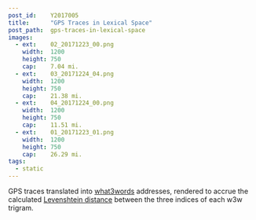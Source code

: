 ```yaml
---
post_id:    Y2017005
title:      "GPS Traces in Lexical Space"
post_path:  gps-traces-in-lexical-space
images:
  - ext:    02_20171223_00.png
    width:  1200
    height: 750
    cap:    7.04 mi.
  - ext:    03_20171224_04.png
    width:  1200
    height: 750
    cap:    21.38 mi.
  - ext:    04_20171224_00.png
    width:  1200
    height: 750
    cap:    11.51 mi.
  - ext:    01_20171223_01.png
    width:  1200
    height: 750
    cap:    26.29 mi.
tags:
  - static
---
```

GPS traces translated into [what3words](https://what3words.com/) addresses, rendered to accrue the calculated [Levenshtein distance](https://en.wikipedia.org/wiki/Levenshtein_distance) between the three indices of each w3w trigram.